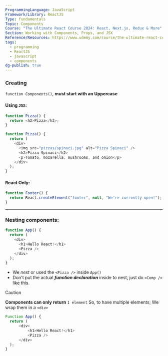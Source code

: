 ```yaml
---
ProgrammingLanguage: JavaScript
Framework/Library: ReactJS
Type: fundamentals
Topic: Components
Course: "The Ultimate React Course 2024: React, Next.js, Redux & More"
Section: Working with Components, Props, and JSX
Reference/Resources: https://www.udemy.com/course/the-ultimate-react-course/
tags:
  - programming
  - ReactJS
  - javascript
  - components
dg-publish: true
---
```


### Creating
`function Components()`, __must start with an Uppercase__

#### Using `JSX`:
```js
function Pizza() {
  return <h2>Pizza</h2>;
}
```

```js
function Pizza() {
  return (
    <div>
      <img src="pizzas/spinaci.jpg" alt="Pizza Spinaci" />
      <h2>Pizza Spinaci</h2>
      <p>Tomato, mozarella, mushrooms, and onion</p>
    </div>
  );
}
```
#### React Only:
```js
function Footer() {
  return React.createElement("footer", null, "We're currently open!");
}
```

---
### Nesting components:
```js
function App() {
  return (
    <div>
      <h1>Hello React!</h1>
      <Pizza />
    </div>
  );
}
```
- We _nest_ or used the `<Pizza />` inside `App()`
- Don't put the actual ___function declaration___ inside to nest, just do `<Comp />` like this.

> [!caution] 
> __Components can only return__ `1 element`
> So, to have multiple elements; We wrap them in a `<div>`
> ```js
> Function App() {
> 	return (
> 		<div>
> 			<h1>Hello React!</h1>
> 			<Pizza />
> 		</div>
> 	);
> }
> ```


